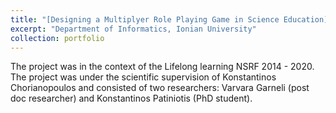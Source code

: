 ```yaml
---
title: "[Designing a Multiplyer Role Playing Game in Science Education](https://multiplayer-science-game-design.notion.site/multiplayer-science-game-design/f223a178734541b5a86804eee5a97d49?v=5078f76c9c40417c837140186b418d1b)"
excerpt: "Department of Informatics, Ionian University"
collection: portfolio
---
```


The project was in the context of the Lifelong learning NSRF 2014 - 2020. The project was under the scientific supervision of Konstantinos Chorianopoulos and consisted of two researchers: Varvara Garneli (post doc researcher) and Konstantinos Patiniotis (PhD student).
